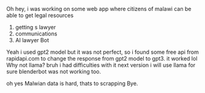 Oh hey, i was working on some web app where citizens of malawi can be able to get legal resources
1. getting s lawyer
2. communications
3. AI lawyer Bot

Yeah i used gpt2 model but it was not perfect, so i found some free api from rapidapi.com to change the response from gpt2 model to gpt3. it worked lol
Why not llama? bruh i had difficulties with it
next version i will use llama for sure
blenderbot was not working too.

oh yes Malwian data is hard, thats to scrapping
Bye.
